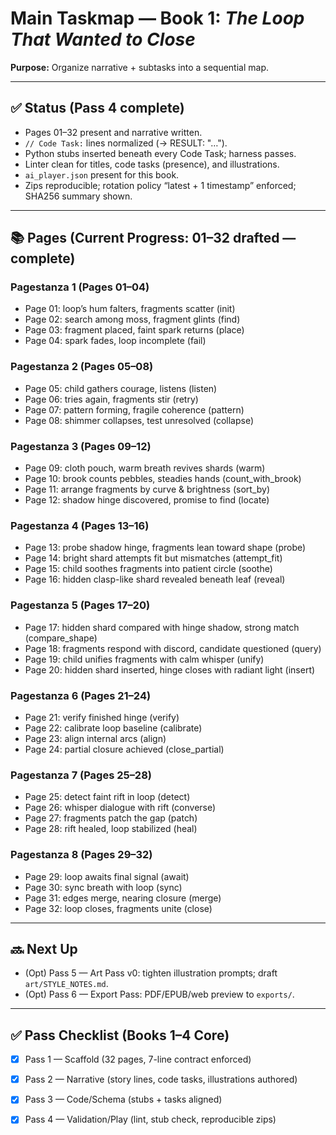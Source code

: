 # Main Taskmap — Book 1: *The Loop That Wanted to Close*

**Purpose:** Organize narrative + subtasks into a sequential map.

---

## ✅ Status (Pass 4 complete)

- Pages 01–32 present and narrative written.
- `// Code Task:` lines normalized (→ RESULT: "…").
- Python stubs inserted beneath every Code Task; harness passes.
- Linter clean for titles, code tasks (presence), and illustrations.
- `ai_player.json` present for this book.
- Zips reproducible; rotation policy “latest + 1 timestamp” enforced; SHA256 summary shown.

---

## 📚 Pages (Current Progress: 01–32 drafted — complete)

### Pagestanza 1 (Pages 01–04)

- Page 01: loop’s hum falters, fragments scatter (init)
- Page 02: search among moss, fragment glints (find)
- Page 03: fragment placed, faint spark returns (place)
- Page 04: spark fades, loop incomplete (fail)


### Pagestanza 2 (Pages 05–08)

- Page 05: child gathers courage, listens (listen)
- Page 06: tries again, fragments stir (retry)
- Page 07: pattern forming, fragile coherence (pattern)
- Page 08: shimmer collapses, test unresolved (collapse)


### Pagestanza 3 (Pages 09–12)

- Page 09: cloth pouch, warm breath revives shards (warm)
- Page 10: brook counts pebbles, steadies hands (count_with_brook)
- Page 11: arrange fragments by curve & brightness (sort_by)
- Page 12: shadow hinge discovered, promise to find (locate)


### Pagestanza 4 (Pages 13–16)

- Page 13: probe shadow hinge, fragments lean toward shape (probe)
- Page 14: bright shard attempts fit but mismatches (attempt_fit)
- Page 15: child soothes fragments into patient circle (soothe)
- Page 16: hidden clasp-like shard revealed beneath leaf (reveal)


### Pagestanza 5 (Pages 17–20)

- Page 17: hidden shard compared with hinge shadow, strong match (compare_shape)
- Page 18: fragments respond with discord, candidate questioned (query)
- Page 19: child unifies fragments with calm whisper (unify)
- Page 20: hidden shard inserted, hinge closes with radiant light (insert)


### Pagestanza 6 (Pages 21–24)

- Page 21: verify finished hinge (verify)
- Page 22: calibrate loop baseline (calibrate)
- Page 23: align internal arcs (align)
- Page 24: partial closure achieved (close_partial)


### Pagestanza 7 (Pages 25–28)

- Page 25: detect faint rift in loop (detect)
- Page 26: whisper dialogue with rift (converse)
- Page 27: fragments patch the gap (patch)
- Page 28: rift healed, loop stabilized (heal)


### Pagestanza 8 (Pages 29–32)

- Page 29: loop awaits final signal (await)
- Page 30: sync breath with loop (sync)
- Page 31: edges merge, nearing closure (merge)
- Page 32: loop closes, fragments unite (close)

---

## 🔜 Next Up

- (Opt) Pass 5 — Art Pass v0: tighten illustration prompts; draft `art/STYLE_NOTES.md`.
- (Opt) Pass 6 — Export Pass: PDF/EPUB/web preview to `exports/`.

---

## ✅ Pass Checklist (Books 1–4 Core)

- [x] Pass 1 — Scaffold (32 pages, 7-line contract enforced)
- [x] Pass 2 — Narrative (story lines, code tasks, illustrations authored)
- [x] Pass 3 — Code/Schema (stubs + tasks aligned)
- [x] Pass 4 — Validation/Play (lint, stub check, reproducible zips)


